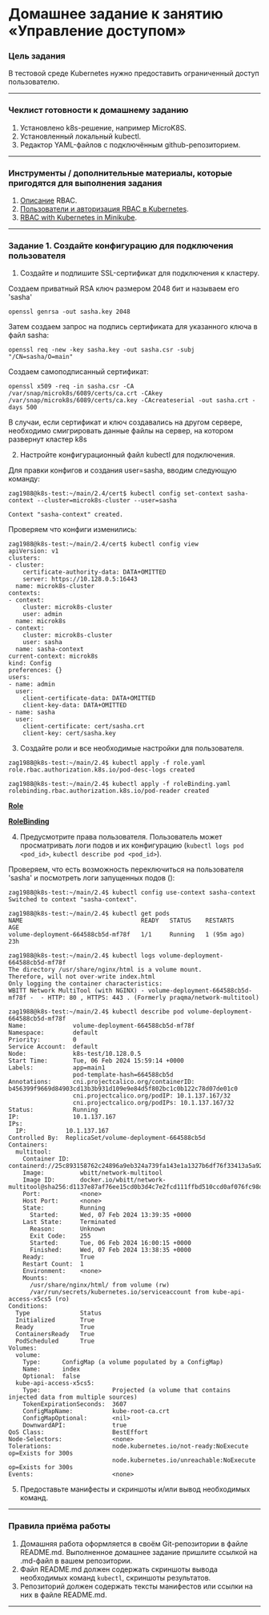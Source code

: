 # Домашнее задание к занятию «Управление доступом»

### Цель задания

В тестовой среде Kubernetes нужно предоставить ограниченный доступ пользователю.

------

### Чеклист готовности к домашнему заданию

1. Установлено k8s-решение, например MicroK8S.
2. Установленный локальный kubectl.
3. Редактор YAML-файлов с подключённым github-репозиторием.

------

### Инструменты / дополнительные материалы, которые пригодятся для выполнения задания

1. [Описание](https://kubernetes.io/docs/reference/access-authn-authz/rbac/) RBAC.
2. [Пользователи и авторизация RBAC в Kubernetes](https://habr.com/ru/company/flant/blog/470503/).
3. [RBAC with Kubernetes in Minikube](https://medium.com/@HoussemDellai/rbac-with-kubernetes-in-minikube-4deed658ea7b).

------

### Задание 1. Создайте конфигурацию для подключения пользователя

1. Создайте и подпишите SSL-сертификат для подключения к кластеру.

Создаем приватный RSA ключ размером 2048 бит и называем его 'sasha'

```shell
openssl genrsa -out sasha.key 2048
```
   
Затем создаем запрос на подпись сертификата для указанного ключа в файл sasha:

```shell
openssl req -new -key sasha.key -out sasha.csr -subj "/CN=sasha/O=main"
```
Создаем самоподписанный сертификат:

```shell
openssl x509 -req -in sasha.csr -CA /var/snap/microk8s/6089/certs/ca.crt -CAkey /var/snap/microk8s/6089/certs/ca.key -CAcreateserial -out sasha.crt -days 500
```

В случаи, если сертификат и ключ создавались на другом сервере, необходимо смигрировать данные файлы на сервер, на котором развернут кластер k8s

2. Настройте конфигурационный файл kubectl для подключения.

Для правки конфигов и создания user=sasha, вводим следующую команду:

```shell
zag1988@k8s-test:~/main/2.4/cert$ kubectl config set-context sasha-context --cluster=microk8s-cluster --user=sasha

Context "sasha-context" created.
```
Проверяем что конфиги изменились:

```shell
zag1988@k8s-test:~/main/2.4/cert$ kubectl config view
apiVersion: v1
clusters:
- cluster:
    certificate-authority-data: DATA+OMITTED
    server: https://10.128.0.5:16443
  name: microk8s-cluster
contexts:
- context:
    cluster: microk8s-cluster
    user: admin
  name: microk8s
- context:
    cluster: microk8s-cluster
    user: sasha
  name: sasha-context
current-context: microk8s
kind: Config
preferences: {}
users:
- name: admin
  user:
    client-certificate-data: DATA+OMITTED
    client-key-data: DATA+OMITTED
- name: sasha
  user:
    client-certificate: cert/sasha.crt
    client-key: cert/sasha.key
```

3. Создайте роли и все необходимые настройки для пользователя.

```shell
zag1988@k8s-test:~/main/2.4$ kubectl apply -f role.yaml 
role.rbac.authorization.k8s.io/pod-desc-logs created

zag1988@k8s-test:~/main/2.4$ kubectl apply -f roleBinding.yaml 
rolebinding.rbac.authorization.k8s.io/pod-reader created
```

**[Role](main/role.yaml)**

**[RoleBinding](main/roleBinding.yaml)**


4. Предусмотрите права пользователя. Пользователь может просматривать логи подов и их конфигурацию (`kubectl logs pod <pod_id>`, `kubectl describe pod <pod_id>`).

Проверяем, что есть возможность переключиться на пользователя 'sasha' и посмотреть логи запущенных подов ():

```shell
zag1988@k8s-test:~/main/2.4$ kubectl config use-context sasha-context
Switched to context "sasha-context".

zag1988@k8s-test:~/main/2.4$ kubectl get pods
NAME                                 READY   STATUS    RESTARTS      AGE
volume-deployment-664588cb5d-mf78f   1/1     Running   1 (95m ago)   23h

zag1988@k8s-test:~/main/2.4$ kubectl logs volume-deployment-664588cb5d-mf78f
The directory /usr/share/nginx/html is a volume mount.
Therefore, will not over-write index.html
Only logging the container characteristics:
WBITT Network MultiTool (with NGINX) - volume-deployment-664588cb5d-mf78f -  - HTTP: 80 , HTTPS: 443 . (Formerly praqma/network-multitool)

zag1988@k8s-test:~/main/2.4$ kubectl describe pod volume-deployment-664588cb5d-mf78f
Name:             volume-deployment-664588cb5d-mf78f
Namespace:        default
Priority:         0
Service Account:  default
Node:             k8s-test/10.128.0.5
Start Time:       Tue, 06 Feb 2024 15:59:14 +0000
Labels:           app=main1
                  pod-template-hash=664588cb5d
Annotations:      cni.projectcalico.org/containerID: b456399f9669d84903cd13b3b931d109e9e84d5f802bc1c0b122c78d07de01c0
                  cni.projectcalico.org/podIP: 10.1.137.167/32
                  cni.projectcalico.org/podIPs: 10.1.137.167/32
Status:           Running
IP:               10.1.137.167
IPs:
  IP:           10.1.137.167
Controlled By:  ReplicaSet/volume-deployment-664588cb5d
Containers:
  multitool:
    Container ID:   containerd://25c893158762c24896a9eb324a739fa143e1a1327b6df76f33413a5a924c9ba5
    Image:          wbitt/network-multitool
    Image ID:       docker.io/wbitt/network-multitool@sha256:d1137e87af76ee15cd0b3d4c7e2fcd111ffbd510ccd0af076fc98dddfc50a735
    Port:           <none>
    Host Port:      <none>
    State:          Running
      Started:      Wed, 07 Feb 2024 13:39:35 +0000
    Last State:     Terminated
      Reason:       Unknown
      Exit Code:    255
      Started:      Tue, 06 Feb 2024 16:00:15 +0000
      Finished:     Wed, 07 Feb 2024 13:38:35 +0000
    Ready:          True
    Restart Count:  1
    Environment:    <none>
    Mounts:
      /usr/share/nginx/html/ from volume (rw)
      /var/run/secrets/kubernetes.io/serviceaccount from kube-api-access-x5cs5 (ro)
Conditions:
  Type              Status
  Initialized       True 
  Ready             True 
  ContainersReady   True 
  PodScheduled      True 
Volumes:
  volume:
    Type:      ConfigMap (a volume populated by a ConfigMap)
    Name:      index
    Optional:  false
  kube-api-access-x5cs5:
    Type:                    Projected (a volume that contains injected data from multiple sources)
    TokenExpirationSeconds:  3607
    ConfigMapName:           kube-root-ca.crt
    ConfigMapOptional:       <nil>
    DownwardAPI:             true
QoS Class:                   BestEffort
Node-Selectors:              <none>
Tolerations:                 node.kubernetes.io/not-ready:NoExecute op=Exists for 300s
                             node.kubernetes.io/unreachable:NoExecute op=Exists for 300s
Events:                      <none>

```


5. Предоставьте манифесты и скриншоты и/или вывод необходимых команд.

------

### Правила приёма работы

1. Домашняя работа оформляется в своём Git-репозитории в файле README.md. Выполненное домашнее задание пришлите ссылкой на .md-файл в вашем репозитории.
2. Файл README.md должен содержать скриншоты вывода необходимых команд `kubectl`, скриншоты результатов.
3. Репозиторий должен содержать тексты манифестов или ссылки на них в файле README.md.

------

